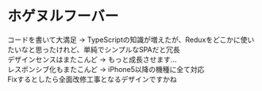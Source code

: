 # ホゲヌルフーバー
コードを書いて大満足  -> TypeScriptの知識が増えたが、Reduxをどこかに使いたいなと思ったけれど、単純でシンプルなSPAだと冗長  
デザインセンスはまたこんど  -> もっと成長させます…  
レスポンシブ化もまたこんど  -> iPhone5以降の機種に全て対応  
Fixするとしたら全面改修工事となるデザインですかね  
